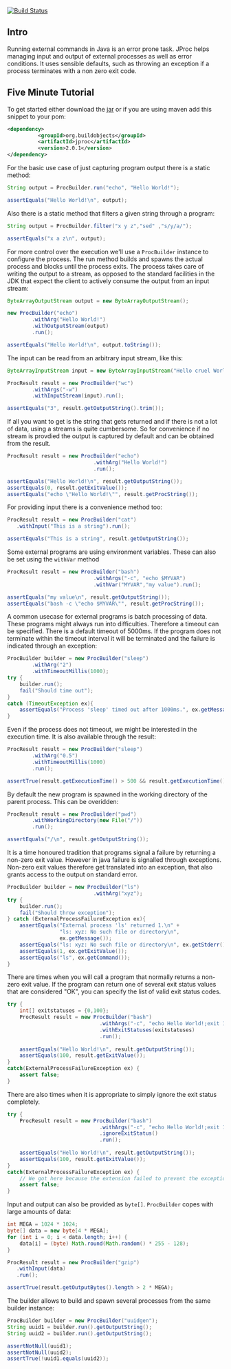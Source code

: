 [![Build Status](https://travis-ci.org/fleipold/jproc.svg?branch=master)](https://travis-ci.org/fleipold/jproc)


Intro
-----

Running external commands in Java is an error prone task.
JProc helps managing input and output of external processes as
well as error conditions. It uses sensible defaults, such as throwing an
exception if a process terminates with a non zero exit code.

Five Minute Tutorial
--------------------

To get started  either download the [jar](https://oss.sonatype.org/content/repositories/releases/org/buildobjects/jproc/2/jproc-2.jar) or
if you are using maven add this snippet to your pom:

~~~ .xml
<dependency>
          <groupId>org.buildobjects</groupId>
          <artifactId>jproc</artifactId>
          <version>2.0.1</version>
</dependency>
~~~

For the basic use case of just capturing program output there is a static method:

~~~ .java
String output = ProcBuilder.run("echo", "Hello World!");

assertEquals("Hello World!\n", output);
~~~

Also there is a static method that filters a given string through
a program:

~~~ .java
String output = ProcBuilder.filter("x y z","sed" ,"s/y/a/");

assertEquals("x a z\n", output);
~~~

For more control over the execution we'll use a `ProcBuilder` instance to configure
the process.
The run method builds and spawns the actual process and blocks until the process exits.
The process takes care of writing the output to a stream, as opposed to the standard
facilities in the JDK that expect the client to actively consume the
output from an input stream:

~~~ .java
ByteArrayOutputStream output = new ByteArrayOutputStream();

new ProcBuilder("echo")
        .withArg("Hello World!")
        .withOutputStream(output)
        .run();

assertEquals("Hello World!\n", output.toString());
~~~

The input can be read from an arbitrary input stream, like this:

~~~ .java
ByteArrayInputStream input = new ByteArrayInputStream("Hello cruel World".getBytes());

ProcResult result = new ProcBuilder("wc")
        .withArgs("-w")
        .withInputStream(input).run();

assertEquals("3", result.getOutputString().trim());
~~~

If all you want to get is the string that gets returned and if there
is not a lot of data, using a streams is quite cumbersome. So for convenience
if no stream is provdied the output is captured by default and can be
obtained from the result.

~~~ .java
ProcResult result = new ProcBuilder("echo")
                            .withArg("Hello World!")
                            .run();

assertEquals("Hello World!\n", result.getOutputString());
assertEquals(0, result.getExitValue());
assertEquals("echo \"Hello World!\"", result.getProcString());
~~~

For providing input there is a convenience method too:

~~~ .java
ProcResult result = new ProcBuilder("cat")
   .withInput("This is a string").run();

assertEquals("This is a string", result.getOutputString());
~~~

Some external programs are using environment variables. These can also
be set using the `withVar` method

~~~ .java
ProcResult result = new ProcBuilder("bash")
                            .withArgs("-c", "echo $MYVAR")
                            .withVar("MYVAR","my value").run();

assertEquals("my value\n", result.getOutputString());
assertEquals("bash -c \"echo $MYVAR\"", result.getProcString());
~~~

A common usecase for external programs is batch processing of data.
These programs might always run into difficulties. Therefore a timeout can be
specified. There is a default timeout of 5000ms. If the program does not terminate within the timeout
interval it will be terminated and the failure is indicated through
an exception:

~~~ .java
ProcBuilder builder = new ProcBuilder("sleep")
        .withArg("2")
        .withTimeoutMillis(1000);
try {
    builder.run();
    fail("Should time out");
}
catch (TimeoutException ex){
    assertEquals("Process 'sleep' timed out after 1000ms.", ex.getMessage());
}
~~~

Even if the process does not timeout, we might be interested in the
execution time. It is also available through the result:

~~~ .java
ProcResult result = new ProcBuilder("sleep")
        .withArg("0.5")
        .withTimeoutMillis(1000)
        .run();

assertTrue(result.getExecutionTime() > 500 && result.getExecutionTime() < 1000);
~~~

By default the new program is spawned in the working directory of
the parent process. This can be overidden:

~~~ .java
ProcResult result = new ProcBuilder("pwd")
        .withWorkingDirectory(new File("/"))
        .run();

assertEquals("/\n", result.getOutputString());
~~~

It is a time honoured tradition that programs signal a failure
by returning a non-zero exit value. However in java failure is
signalled through exceptions. Non-zero exit values therefore
get translated into an exception, that also grants access to
the output on standard error.

~~~ .java
ProcBuilder builder = new ProcBuilder("ls")
                            .withArg("xyz");
try {
    builder.run();
    fail("Should throw exception");
} catch (ExternalProcessFailureException ex){
    assertEquals("External process 'ls' returned 1.\n" +
                 "ls: xyz: No such file or directory\n",
                 ex.getMessage());
    assertEquals("ls: xyz: No such file or directory\n", ex.getStderr());
    assertEquals(1, ex.getExitValue());
    assertEquals("ls", ex.getCommand());
}
~~~

There are times when you will call a program that normally returns
a non-zero exit value.  If the program can return one of several 
exit status values that are considered "OK", you can specify the list
of valid exit status codes.

~~~ .java
try {
	int[] exitstatuses = {0,100};
	ProcResult result = new ProcBuilder("bash")
							  .withArgs("-c", "echo Hello World!;exit 100")
							  .withExitStatuses(exitstatuses)
							  .run();
	
	assertEquals("Hello World!\n", result.getOutputString());
    assertEquals(100, result.getExitValue());
}
catch(ExternalProcessFailureException ex) {
	assert false;
}
~~~

There are also times when it is appropriate to simply ignore the
exit status completely.

~~~ .java
try {
	ProcResult result = new ProcBuilder("bash")
							  .withArgs("-c", "echo Hello World!;exit 100")
							  .ignoreExitStatus()
							  .run();
	
	assertEquals("Hello World!\n", result.getOutputString());
    assertEquals(100, result.getExitValue());
}
catch(ExternalProcessFailureException ex) {
	// We got here because the extension failed to prevent the exception from being thrown
	assert false;
}
~~~

Input and output can also be provided as `byte[]`.
`ProcBuilder` copes with large amounts of
data:

~~~ .java
int MEGA = 1024 * 1024;
byte[] data = new byte[4 * MEGA];
for (int i = 0; i < data.length; i++) {
    data[i] = (byte) Math.round(Math.random() * 255 - 128);
}

ProcResult result = new ProcBuilder("gzip")
   .withInput(data)
   .run();

assertTrue(result.getOutputBytes().length > 2 * MEGA);
~~~

The builder allows to build and spawn several processes from
the same builder instance:

~~~ .java
ProcBuilder builder = new ProcBuilder("uuidgen");
String uuid1 = builder.run().getOutputString();
String uuid2 = builder.run().getOutputString();

assertNotNull(uuid1);
assertNotNull(uuid2);
assertTrue(!uuid1.equals(uuid2));
~~~

